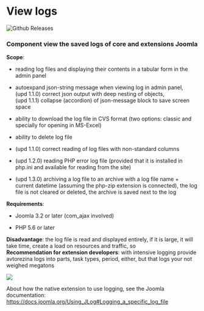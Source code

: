 # View logs

![Github Releases](https://img.shields.io/github/downloads/AlekVolsk/com_vlogs/latest/total.svg)

### Component view the saved logs of core and extensions Joomla

**Scope**:

- reading log files and displaying their contents in a tabular form in the admin panel

- autoexpand json-string message when viewing log in admin panel, <br>(upd 1.1.0) correct json output with deep nesting of objects, <br>(upd 1.1.1) collapse (accordion) of json-message block to save screen space

- ability to download the log file in CVS format (two options: classic and specially for opening in MS-Excel)

- ability to delete log file

- (upd 1.1.0) correct reading of log files with non-standard columns

- (upd 1.2.0) reading PHP error log file (provided that it is installed in php.ini and available for reading from the site)

- (upd 1.3.0) archiving a log file to an archive with a log file name + current datetime (assuming the php-zip extension is connected), the log file is not cleared or deleted, the archive is saved next to the log

**Requirements**:

- Joomla 3.2 or later (com_ajax involved)

- PHP 5.6 or later

**Disadvantage**: the log file is read and displayed entirely, if it is large, it will take time, create a load on resources and traffic, so <br>**Recommendation for extension developers**: with intensive logging provide avtorezina logs into parts, task types, period, either, but that logs your not weighed megatons

<img src="https://image.prntscr.com/image/pbf3-h1UT8G8QvcGtZ3Hbw.png">

About how the native extension to use logging, see the Joomla documentation: https://docs.joomla.org/Using_JLog#Logging_a_specific_log_file
